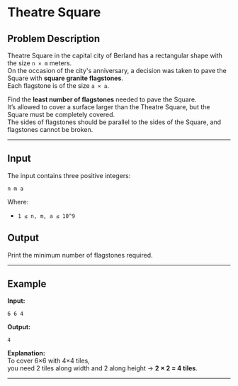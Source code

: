 # Theatre Square

## Problem Description

Theatre Square in the capital city of Berland has a rectangular shape with the size `n × m` meters.  
On the occasion of the city's anniversary, a decision was taken to pave the Square with **square granite flagstones**.  
Each flagstone is of the size `a × a`.

Find the **least number of flagstones** needed to pave the Square.  
It’s allowed to cover a surface larger than the Theatre Square, but the Square must be completely covered.  
The sides of flagstones should be parallel to the sides of the Square, and flagstones cannot be broken.

---

## Input
The input contains three positive integers:
```
n m a
```
Where:
- `1 ≤ n, m, a ≤ 10^9`

## Output
Print the minimum number of flagstones required.

---

## Example

**Input:**
```
6 6 4
```

**Output:**
```
4
```

**Explanation:**  
To cover 6×6 with 4×4 tiles,  
you need 2 tiles along width and 2 along height → **2 × 2 = 4 tiles**.

---
